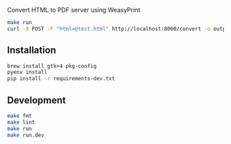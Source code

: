 Convert HTML to PDF server using WeasyPrint

```bash
make run
curl -X POST -F "html=@test.html" http://localhost:8000/convert -o output.pdf && open output.pdf
```

## Installation

```bash
brew install gtk+4 pkg-config
pyenv install
pip install -r requirements-dev.txt
```

## Development

```bash
make fmt
make lint
make run
make run.dev
```